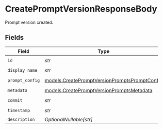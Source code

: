 # CreatePromptVersionResponseBody

Prompt version created.


## Fields

| Field                                                                                                | Type                                                                                                 | Required                                                                                             | Description                                                                                          |
| ---------------------------------------------------------------------------------------------------- | ---------------------------------------------------------------------------------------------------- | ---------------------------------------------------------------------------------------------------- | ---------------------------------------------------------------------------------------------------- |
| `id`                                                                                                 | *str*                                                                                                | :heavy_check_mark:                                                                                   | N/A                                                                                                  |
| `display_name`                                                                                       | *str*                                                                                                | :heavy_check_mark:                                                                                   | N/A                                                                                                  |
| `prompt_config`                                                                                      | [models.CreatePromptVersionPromptsPromptConfig](../models/createpromptversionpromptspromptconfig.md) | :heavy_check_mark:                                                                                   | N/A                                                                                                  |
| `metadata`                                                                                           | [models.CreatePromptVersionPromptsMetadata](../models/createpromptversionpromptsmetadata.md)         | :heavy_check_mark:                                                                                   | N/A                                                                                                  |
| `commit`                                                                                             | *str*                                                                                                | :heavy_check_mark:                                                                                   | N/A                                                                                                  |
| `timestamp`                                                                                          | *str*                                                                                                | :heavy_check_mark:                                                                                   | N/A                                                                                                  |
| `description`                                                                                        | *OptionalNullable[str]*                                                                              | :heavy_minus_sign:                                                                                   | N/A                                                                                                  |